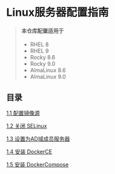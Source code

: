 Linux服务器配置指南
=
> #### 本仓库配置适用于
> - RHEL 8
> - RHEL 9
> - Rocky 8.6
> - Rocky 9.0
> - AlmaLinux 8.6
> - AlmaLinux 9.0 

目录
-
[1.1 配置镜像源](guide/01_配置镜像源.md)

[1.2 关闭 SELinux](guide/02_关闭SELinux.md)

[1.3 设置为AD域成员服务器](guide/03_设置为AD域成员服务器.md)

[1.4 安装 DockerCE](guide/04_安装DockerCE.md)

[1.5 安装 DockerCompose](guide/05_安装DockerCompose.md)
